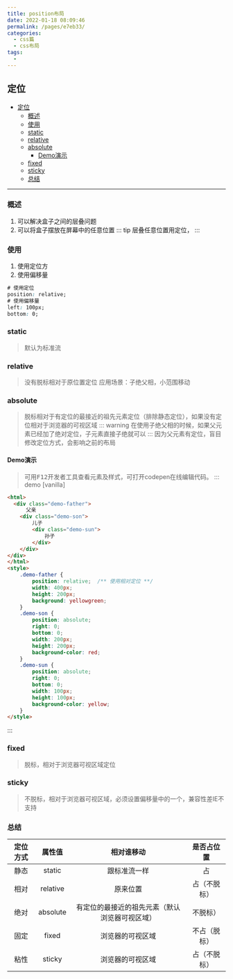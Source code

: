 ```yaml
---
title: position布局
date: 2022-01-18 08:09:46
permalink: /pages/e7eb33/
categories: 
  - css篇
  - css布局
tags: 
  - 
---
```


## 定位

- [定位](#定位)
  - [概述](#概述)
  - [使用](#使用)
  - [static](#static)
  - [relative](#relative)
  - [absolute](#absolute)
    - [Demo演示](#demo演示)
  - [fixed](#fixed)
  - [sticky](#sticky)
  - [总结](#总结)
---

### 概述
1. 可以解决盒子之间的层叠问题
2. 可以将盒子摆放在屏幕中的任意位置
::: tip
层叠任意位置用定位，
:::

### 使用
1. 使用定位方
2. 使用偏移量
```css
# 使用定位
position: relative;
# 使用偏移量
left: 100px;
bottom: 0;
```

### static
> 默认为标准流

### relative
> 没有脱标相对于原位置定位
> 应用场景：子绝父相，小范围移动

### absolute
> 脱标相对于有定位的最接近的祖先元素定位（排除静态定位），如果没有定位相对于浏览器的可视区域
::: warning
在使用子绝父相的时候，如果父元素已经加了绝对定位，子元素直接子绝就可以
:::
因为父元素有定位，盲目修改定位方式，会影响之前的布局
#### Demo演示
> 可用<kbd>F12</kbd>开发者工具查看元素及样式，可打开codepen在线编辑代码。
::: demo [vanilla]
```html
<html>
  <div class="demo-father">
      父亲
    <div class="demo-son">
        儿子
        <div class="demo-sun">
            孙子
        </div>
    </div>
</div>
</html>
<style>
    .demo-father {
        position: relative;  /** 使用相对定位 **/
        width: 400px;
        height: 200px;
        background: yellowgreen;
    }
    .demo-son {
        position: absolute;
        right: 0;
        bottom: 0;
        width: 200px;
        height: 200px;
        background-color: red;
    }
    .demo-sun {
        position: absolute;
        right: 0;
        bottom: 0;
        width: 100px;
        height: 100px;
        background-color: yellow;
    }
</style>
```
:::

### fixed
> 脱标，相对于浏览器可视区域定位

### sticky

> 不脱标，相对于浏览器可视区域，必须设置偏移量中的一个，兼容性差IE不支持

### 总结

| 定位方式 | 属性值 | 相对谁移动 | 是否占位置 |
| :---:| :-:| :-:| :---: |
| 静态 | static | 跟标准流一样 | 占 |
| 相对 | relative | 原来位置 | 占（不脱标） |
| 绝对 | absolute | 有定位的最接近的祖先元素（默认浏览器可视区域） | 不脱标） |
| 固定 | fixed | 浏览器的可视区域 | 不占（脱标） |
| 粘性 | sticky | 浏览器的可视区域 | 占（不脱标） |
